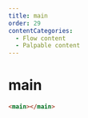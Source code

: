 ```yaml
---
title: main
order: 29
contentCategories:
  - Flow content
  - Palpable content
---
```

# main

```html
<main></main>
```
